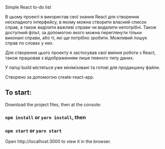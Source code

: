 Simple React to-do list

В цьому проекті я використав свої знання React для створення нескладного інтерфейсу, в якому можна створити
власний список справ, а також виділити важливі справи чи видалити непотрібні.
Також доступний фільт, за допомогою якого можна переглянути тільки виконані справи, або ті, які ще потрібно зробити.
Можливий пошук справ по словах у них.

Для створення цього проекту я застосував свої вміння роботи з React, також працював з відображенням лише певного типу даних.

У папці build містяться уже мінімізовані та готові для продакшену файли.

Створено за допомогою create-react-app.

## To start:

Download the project files, then at the console: 

### `npm install` or `yarn install`, then

### `npm start` or `yarn start`

Open http://localhost:3000 to view it in the browser.
